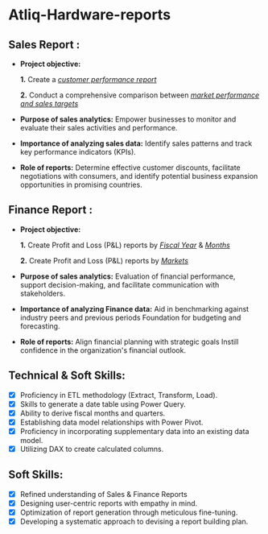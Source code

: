 # Atliq-Hardware-reports
## Sales Report :


- **Project objective:** 

    **1.** Create a _[customer performance report](https://github.com/AmalprasadK1998/Atliq-Hardware-reports/blob/main/customer_performance.pdf)_ 

    **2.** Conduct a comprehensive comparison between _[market performance and sales targets](https://github.com/AmalprasadK1998/Atliq-Hardware-reports/blob/main/Market%20performance%20vs%20Target.pdf)_

- **Purpose of sales analytics:** Empower businesses to monitor and evaluate their sales activities and performance.

- **Importance of analyzing sales data:** Identify sales patterns and track key performance indicators (KPIs).

- **Role of reports:** Determine effective customer discounts, facilitate negotiations with consumers, and identify potential business expansion opportunities in promising countries.


## Finance Report :

- **Project objective:** 

    **1.** Create Profit and Loss (P&L) reports by _[Fiscal Year](https://github.com/AmalprasadK1998/Atliq-Hardware-reports/blob/main/P%20%26%20L%20by%20fiscal%20years.pdf)_ & _[Months](https://github.com/AmalprasadK1998/Atliq-Hardware-reports/blob/main/P%20%26%20L%20by%20month.pdf)_ 

   **2.** Create Profit and Loss (P&L) reports by _[Markets](https://github.com/AmalprasadK1998/Atliq-Hardware-reports/blob/main/P%20%26%20L%20(Markets).pdf)_

- **Purpose of sales analytics:** Evaluation of financial performance, support decision-making, and facilitate communication with stakeholders.

- **Importance of analyzing Finance data:** Aid in benchmarking against industry peers and previous periods Foundation for budgeting and forecasting.

- **Role of reports:** Align financial planning with strategic goals Instill confidence in the organization's financial outlook.


## Technical & Soft Skills:
- [x]	Proficiency in ETL methodology (Extract, Transform, Load).
- [x]	Skills to generate a date table using Power Query.
- [x]	Ability to derive fiscal months and quarters.
- [x]	Establishing data model relationships with Power Pivot.
- [x]	Proficiency in incorporating supplementary data into an existing data model.
- [x]	Utilizing DAX to create calculated columns.

## Soft Skills:
- [x]	Refined understanding of Sales & Finance Reports
- [x]	Designing user-centric reports with empathy in mind.
- [x]	Optimization of report generation through meticulous fine-tuning.
- [x]	Developing a systematic approach to devising a report building plan.
